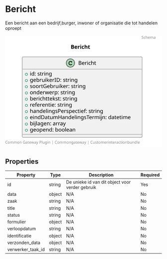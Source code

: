 # Bericht

Een bericht aan een bedrijf,burger, inwoner of organisatie die tot handelen oproept

![Class Diagram](https://github.com/CommonGateway/CustomerInteractionBundle/blob/main/docs/schema/klant.bericht.svg)

## Properties

| Property | Type | Description | Required |
|----------|------|-------------|----------|
| id | string | De unieke id van dit object voor verder gebruik | Yes |
| data | object | N/A | No |
| zaak | string | N/A | No |
| title | string | N/A | No |
| status | string | N/A | No |
| formulier | object | N/A | No |
| verloopdatum | string | N/A | No |
| identificatie | object | N/A | No |
| verzonden_data | object | N/A | No |
| verwerker_taak_id | string | N/A | No |
